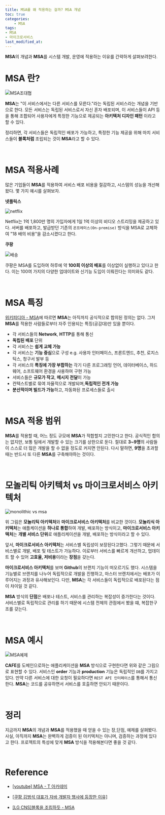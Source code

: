 ```yaml
---
title: MSA를 왜 적용하는 걸까? MSA 개념
toc: true
categories:	
    - MSA
tags: 
- MSA
- 마이크로서비스
last_modified_at:
---
```


 **MSA**의 개념과 **MSA**를 시스템 개발, 운영에 적용하는 이유를 간략하게 살펴보려한다.

# MSA 란?

![MSA조대협](https://user-images.githubusercontent.com/49560745/105623671-be71d500-5e5e-11eb-816e-c527e94e7eb7.png)

**MSA**는 "이 서비스에서는 다른 서비스를 모른다."라는 독립된 서비스라는 개념을 기반으로 한다. 모든 서비스는 독립된 서비스로서  자신 혼자 배포되며, 이 서비스들이 API 등을 통해 조합되어 사용자에게 특정한 기능으로 제공되는 **아키텍처 디자인 패턴** 이라고 할 수 있다.

 정리하면, 각 서비스들은 독립적인 배포가 가능하고, 특정한 기능 제공을 위해 마치 서비스들이 **블록처럼** 조립되는 것이 **MSA**라고 할 수 있다.

<br/>

# MSA 적용사례

 많은 기업들이 **MSA**를 적용하여 서비스 배포 비용을 절감하고, 시스템의 성능을 개선해왔다. 몇 가지 예시를 살펴보자.

**넷플릭스**

![netflix](https://user-images.githubusercontent.com/49560745/105623773-bc5c4600-5e5f-11eb-9154-b2b574dfeaa6.png)

Netflix는 1억 1,800만 명의 가입자에게 1일 1억 이상의 비디오 스트리밍을 제공하고 있다. 서버를 배포하고, 발급받던 기존의 `온프레미스(On-premise)` 방식을 MSA로 교체하여 "18 배의 비용"을 감소시켰다고 한다. 



**쿠팡**

![배송](https://user-images.githubusercontent.com/49560745/105623821-24ab2780-5e60-11eb-8cbb-7d1cb8c49bf5.png)

쿠팡은 MSA를 도입하여 하루에 약 **100회 이상의 배포**를 이상없이 실행하고 있다고 한다. 이는 100여 가지의 다양한 업데이트와 신기능 도입이 이뤄진다는 의미와도 같다.

<br/>

# MSA 특징

[위키피디아 - MSA](https://ko.wikipedia.org/wiki/%EB%A7%88%EC%9D%B4%ED%81%AC%EB%A1%9C%EC%84%9C%EB%B9%84%EC%8A%A4)에 따르면 **MSA**는 아직까지 공식적으로 합의된 정의는 없다. 그저 **MSA**를 적용한 사람들로부터 자주 인용되는 특징(공감대)만 있을 뿐이다.

- 각 서비스들의 **Network**, **HTTP**를 통해 통신
- **독립된 배포** 단위
- 각 서비스는 **쉽게 교체 가능**
- 각 서비스는 **기능 중심**으로 구성 e.g. 사용자 인터페이스, 프론트엔드, 추천, 로지스틱스, 청구서 발부 등
- 각 서비스의 **특징에 가장 부합하는** 각기 다른 프로그래밍 언어, 데이터베이스, 하드웨어, 소프트웨어 환경을 사용하여 구현 가능
- 서비스들은 **규모가 작고**, **메시지 전달**이 가능
- 컨텍스트별로 묶여 자율적으로 개발되며,**독립적인 전개 가능**
- **분산적이며 빌드가 가능**하고, 자동화된 프로세스들로 출시

<br/>

# MSA 적용 범위

**MSA**를 적용할 때, 어느 정도 규모에 **MSA**가 적합할지 고민한다고 한다. 공식적인 합의는 없지만, 보통 팀에서 개발할 수 있는 크기를 상한으로 둔다. 절대로 **3~9명**의 사람들이 스스로 더 많은 개발을 할 수 없을 정도로 커지면 안된다. 다시 말하면, **9명**을 초과할 때는 반드시 또 다른 **MSA**를 구축해야하는 것이다.

<br/>

# 모놀리틱 아키텍처 vs 마이크로서비스 아키텍처

![monolithic vs msa](https://user-images.githubusercontent.com/49560745/105623737-612a5380-5e5f-11eb-9f7e-a1aa063430db.png)

위 그림은 **모놀리틱 아키텍처**와 **마이크로서비스 아키텍처**를 비교한 것이다. **모놀리식 아키텍처**는 애플케이션을 **하나로 통합**하여 개발, 배포하는 방식이고, **마이크로서비스 아키텍처**는 **개별 서비스 단위**로 애플리케이션을 개발, 배포하는 방식이라고 할 수 있다.

앞서, **마이크로서비스 아키텍처**는 서비스별 독립성이 보장된다고했다. 그렇기 때문에 서비스별로 개발, 배포 및 테스트가 가능하다. 이로부터 서비스를 빠르게 개선하고, 업데이트 할 수 있어 **고효율, 저비용**이라는 **장점**을 갖는다. 

**마이크로서비스 아키텍처**를 보며 **Github**의 브랜치 기능이 떠오르기도 했다. 시스템을 기능별로 브랜치를 나누어 독립적으로 개발을 진행하고, 마스터 브랜치에서는 배포가 이루어지는 과정과 유사해보인다. 다만, **MSA**는 각 서비스들이 독립적으로 배포된다는 점이 차이일 것 같다.

**MSA** 방식의 **단점**은 배포나 테스트, 서비스를 관리하는 복잡성이 증가한다는 것이다. 서비스별로 독립적으로 관리를 하기 때문에 시스템 전체의 관점에서 봤을 떄, 복잡한구조를 갖는다.

<br/>

# MSA 예시

![MSA예제](https://user-images.githubusercontent.com/49560745/105624758-7a370280-5e67-11eb-8972-795d7e327a35.png)

 **CAFE**를 도메인으로하는 애플리케이션을 **MSA** 방식으로 구현한다면 위와 같은 그림으로 표현할 수 있다. 서비스인 **order** 기능과 **production** 기능은 독립적인 `DB`를 가지고 있다. 만약 다른 서비스에 대한 요청이 필요하다면 `REST API 인터페이스`를 통해서 통신한다. **MSA**는 코드를 공유하면서 서비스를 호출하면 안되기 때문이다.

<br/>

# 정리

지금까지 **MSA**의 개념과 **MSA**를 적용했을 때 얻을 수 있는 장,단점, 예제를 살펴봤다. 사실, 아직까지 **MSA**는 완벽하게 검증이 된 아키텍처는 아니며, 검증하는 과정에 있다고 한다. 프로젝트의 특성에 맞게 **MSA** 방식을 적용해본다면 좋을 것 같다.

<br/>

# Reference

- [[youtube] MSA - T 아카테미](https://www.youtube.com/watch?v=mJMzV6GCmPw)
- [[쿠팡 김범석 대표가 자바 개발자 행사에 등장한 이유]](http://kossa.kr/xe/link2/2015310)

- [[LG CNS]블록을 조립하듯 - MSA](https://blog.lgcns.com/1278)












